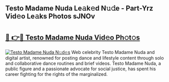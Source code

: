 ## Testo Madame Nuda Le𝚊k𝚎d N𝚞𝚍e - Part-Yrz Vid𝚎o Le𝚊ks Photos sJNOv

# <h2><a href="http://fbewiy.evod.top/?m=Testo+Madame+Nuda">🔗 👉🔴 Testo Madame Nuda Vid𝚎o Ph𝚘t𝚘s</a></h2>

[![Testo Madame Nuda N𝚞d𝚎s](https://i.imgur.com/8V9OHl7.gif)](http://fbewiy.evod.top/?m=Testo+Madame+Nuda)
Web celebrity Testo Madame Nuda and digital artist, renowned for posting dance and lifestyle content through solo and collaborative dance routines and brief videos. Testo Madame Nuda, a public figure and a passionate advocate for social justice, has spent his career fighting for the rights of the marginalized. 
